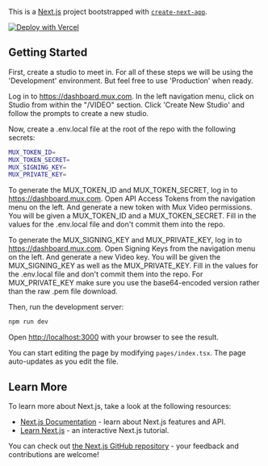 This is a [Next.js](https://nextjs.org/) project bootstrapped with [`create-next-app`](https://github.com/vercel/next.js/tree/canary/packages/create-next-app).

[![Deploy with Vercel](https://vercel.com/button)](https://vercel.com/new/clone?repository-url=https%3A%2F%2Fgithub.com%2Fmuxinc%2Fmux-studio-demo&env=MUX_TOKEN_ID,MUX_TOKEN_SECRET,MUX_SIGNING_KEY,MUX_PRIVATE_KEY&demo-title=Mux%20Studio&demo-description=An%20embeddable%20browser-based%20live%20streaming%20studio&demo-url=https%3A%2F%2Fwww.mux.com%2Fblog%2Fstream-club-is-joining-mux&demo-image=https%3A%2F%2Fi.ibb.co%2FXF8yJxp%2FScreen-Shot-2022-05-30-at-11-58-19-AM.png)

## Getting Started

First, create a studio to meet in. For all of these steps we will be using the 'Development' environment. But feel free to use 'Production' when ready.

Log in to https://dashboard.mux.com. In the left navigation menu, click on Studio from within the "/VIDEO" section. Click 'Create New Studio' and follow the prompts to create a new studio.

Now, create a .env.local file at the root of the repo with the following secrets:

```bash
MUX_TOKEN_ID=
MUX_TOKEN_SECRET=
MUX_SIGNING_KEY=
MUX_PRIVATE_KEY=
```

To generate the MUX_TOKEN_ID and MUX_TOKEN_SECRET, log in to https://dashboard.mux.com. Open API Access Tokens from the navigation menu on the left. And generate a new token with Mux Video permissions. You will be given a MUX_TOKEN_ID and a MUX_TOKEN_SECRET. Fill in the values for the .env.local file and don't commit them into the repo.

To generate the MUX_SIGNING_KEY and MUX_PRIVATE_KEY, log in to https://dashboard.mux.com. Open Signing Keys from the navigation menu on the left. And generate a new Video key. You will be given the MUX_SIGNING_KEY as well as the MUX_PRIVATE_KEY. Fill in the values for the .env.local file and don't commit them into the repo. For MUX_PRIVATE_KEY make sure you use the base64-encoded version rather than the raw .pem file download.

Then, run the development server:

```bash
npm run dev
```

Open [http://localhost:3000](http://localhost:3000) with your browser to see the result.

You can start editing the page by modifying `pages/index.tsx`. The page auto-updates as you edit the file.

## Learn More

To learn more about Next.js, take a look at the following resources:

- [Next.js Documentation](https://nextjs.org/docs) - learn about Next.js features and API.
- [Learn Next.js](https://nextjs.org/learn) - an interactive Next.js tutorial.

You can check out [the Next.js GitHub repository](https://github.com/vercel/next.js/) - your feedback and contributions are welcome!
